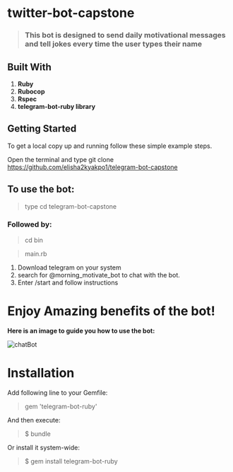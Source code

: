 # twitter-bot-capstone

> ### This bot is designed to send daily motivational messages and tell jokes every time the user types their name

## Built With
1.	__Ruby__ 
2.	__Rubocop__
3.	__Rspec__
4.	__telegram-bot-ruby library__

## Getting Started
To get a local copy up and running follow these simple example steps.

Open the terminal and type
git clone https://github.com/elisha2kyakpo1/telegram-bot-capstone
 
## To use the bot:
> type cd telegram-bot-capstone 
### Followed by:
> cd bin 

> main.rb

1. Download telegram on your system
2. search for @morning_motivate_bot to chat with the bot.
3. Enter /start and follow instructions

# Enjoy Amazing benefits of the bot!

__Here is an image to guide you how to use the bot:__

![chatBot](/images/logo.png)



# Installation
Add following line to your Gemfile:

> gem 'telegram-bot-ruby'

And then execute:

> $ bundle

Or install it system-wide:

> $ gem install telegram-bot-ruby
